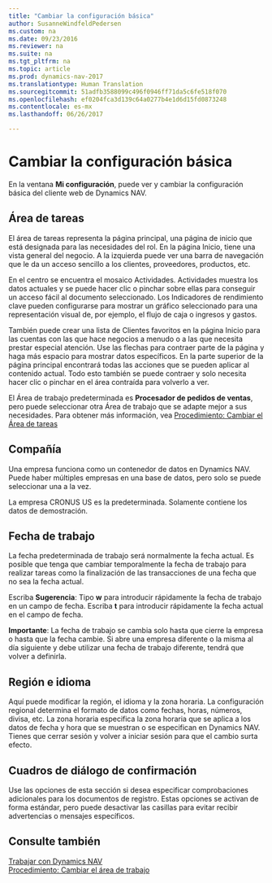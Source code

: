 ```yaml
---
title: "Cambiar la configuración básica"
author: SusanneWindfeldPedersen
ms.custom: na
ms.date: 09/23/2016
ms.reviewer: na
ms.suite: na
ms.tgt_pltfrm: na
ms.topic: article
ms.prod: dynamics-nav-2017
ms.translationtype: Human Translation
ms.sourcegitcommit: 51adfb3588099c496f0946ff71da5c6fe518f070
ms.openlocfilehash: ef0204fca3d139c64a0277b4e1d6d15fd0873248
ms.contentlocale: es-mx
ms.lasthandoff: 06/26/2017

---
```


# <a name="changing-basic-settings"></a>Cambiar la configuración básica
En la ventana **Mi configuración**, puede ver y cambiar la configuración básica del cliente web de Dynamics NAV.  

## <a name="role-center"></a>Área de tareas
El área de tareas representa la página principal, una página de inicio que está designada para las necesidades del rol. En la página Inicio, tiene una vista general del negocio. A la izquierda puede ver una barra de navegación que le da un acceso sencillo a los clientes, proveedores, productos, etc.

En el centro se encuentra el mosaico Actividades. Actividades muestra los datos actuales y se puede hacer clic o pinchar sobre ellas para conseguir un acceso fácil al documento seleccionado. Los Indicadores de rendimiento clave pueden configurarse para mostrar un gráfico seleccionado para una representación visual de, por ejemplo, el flujo de caja o ingresos y gastos.

También puede crear una lista de Clientes favoritos en la página Inicio para las cuentas con las que hace negocios a menudo o a las que necesita prestar especial atención. Use las flechas para contraer parte de la página y haga más espacio para mostrar datos específicos. En la parte superior de la página principal encontrará todas las acciones que se pueden aplicar al contenido actual. Todo esto también se puede contraer y solo necesita hacer clic o pinchar en el área contraída para volverlo a ver.

El Área de trabajo predeterminada es **Procesador de pedidos de ventas**, pero puede seleccionar otra Área de trabajo que se adapte mejor a sus necesidades. Para obtener más información, vea [Procedimiento: Cambiar el Área de tareas](ui-change-role.md)

## <a name="company"></a>Compañía
Una empresa funciona como un contenedor de datos en Dynamics NAV. Puede haber múltiples empresas en una base de datos, pero solo se puede seleccionar una a la vez.

La empresa CRONUS US es la predeterminada. Solamente contiene los datos de demostración.   

## <a name="work-date"></a>Fecha de trabajo
La fecha predeterminada de trabajo será normalmente la fecha actual. Es posible que tenga que cambiar temporalmente la fecha de trabajo para realizar tareas como la finalización de las transacciones de una fecha que no sea la fecha actual.

Escriba **Sugerencia**: Tipo **w** para introducir rápidamente la fecha de trabajo en un campo de fecha. Escriba **t** para introducir rápidamente la fecha actual en el campo de fecha.

**Importante**: La fecha de trabajo se cambia solo hasta que cierre la empresa o hasta que la fecha cambie. Si abre una empresa diferente o la misma al día siguiente y debe utilizar una fecha de trabajo diferente, tendrá que volver a definirla.

## <a name="region-and-language"></a>Región e idioma
Aquí puede modificar la región, el idioma y la zona horaria. La configuración regional determina el formato de datos como fechas, horas, números, divisa, etc. La zona horaria especifica la zona horaria que se aplica a los datos de fecha y hora que se muestran o se especifican en Dynamics NAV. Tienes que cerrar sesión y volver a iniciar sesión para que el cambio surta efecto.

## <a name="confirmation-dialogs"></a>Cuadros de diálogo de confirmación
Use las opciones de esta sección si desea especificar comprobaciones adicionales para los documentos de registro. Estas opciones se activan de forma estándar, pero puede desactivar las casillas para evitar recibir advertencias o mensajes específicos.

## <a name="see-also"></a>Consulte también
[Trabajar con Dynamics NAV](ui-work-product.md)  
[Procedimiento: Cambiar el área de trabajo](ui-change-role.md)  

